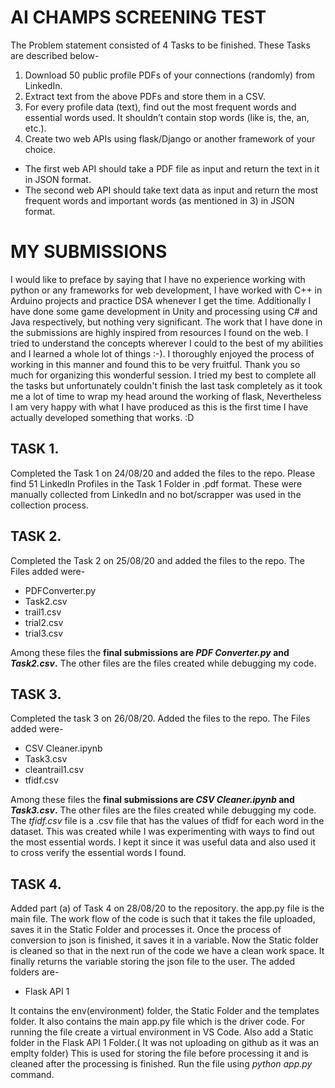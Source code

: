 # AI CHAMPS SCREENING TEST

The Problem statement consisted of 4 Tasks to be finished. These Tasks are described below-
1. Download 50 public profile PDFs of your connections (randomly) from LinkedIn.
2. Extract text from the above PDFs and store them in a CSV.
3. For every profile data (text), find out the most frequent words and essential words used. It shouldn’t contain stop words (like is, the, an, etc.).
4. Create two web APIs using flask/Django or another framework of your choice.
  * The first web API should take a PDF file as input and return the text in it in JSON format.
  * The second web API should take text data as input and return the most frequent words and important words (as mentioned in 3) in JSON format.

# MY SUBMISSIONS

I would like to preface by saying that I have no experience working with python or any frameworks for web development, I have worked with C++ in Arduino projects and practice DSA whenever I get the time. Additionally I have done some game development in Unity and processing using C# and Java respectively, but nothing very significant. The work that I have done in the submissions are highly inspired from resources I found on the web. I tried to understand the concepts wherever I could to the best of my abilities and I learned a whole lot of things :-).
I thoroughly enjoyed the process of working in this manner and found this to be very fruitful. Thank you so much for organizing this wonderful session. I tried my best to complete all the tasks but unfortunately couldn't finish the last task completely as it took me a lot of time to wrap my head around the working of flask, Nevertheless I am very happy with what I have produced as this is the first time I have actually developed something that works. :D

## TASK 1.

Completed the Task 1 on 24/08/20 and added the files to the repo. Please find 51 LinkedIn Profiles in the Task 1 Folder in .pdf format. These were manually collected from LinkedIn and no bot/scrapper was used in the collection process.

## TASK 2.

Completed the Task 2 on 25/08/20 and added the files to the repo. The Files added were-
* PDFConverter.py
* Task2.csv
* trail1.csv
* trial2.csv
* trial3.csv

Among these files the **final submissions are _PDF Converter.py_  and _Task2.csv_.**
The other files are the files created while debugging my code.

## TASK 3.

Completed the task 3 on 26/08/20. Added the files to the repo. The Files added were-
* CSV Cleaner.ipynb
* Task3.csv
* cleantrail1.csv
* tfidf.csv

Among these files the **final submissions are _CSV Cleaner.ipynb_  and _Task3.csv_.**
The other files are the files created while debugging my code. The  _tfidf.csv_ file is a .csv file that has the values of tfidf for each word in the dataset. This was created while I was experimenting with ways to find out the most essential words. I kept it since it was useful data and also used it to cross verify the essential words I found.

## TASK 4.

Added part (a) of Task 4 on 28/08/20 to the repository. the app.py file is the main file. The work flow of the code is such that it takes the file uploaded, saves it in the Static Folder and processes it. Once the process of conversion to json is finished, it saves it in a variable. Now the Static folder is cleaned so that in the next run of the code we have a clean work space. It finally returns the variable storing the json file to the user. The added folders are-

* Flask API 1

It contains the env(environment) folder, the Static Folder and the templates folder. It also contains the main app.py file which is the driver code. For running the file create a virtual environment in VS Code. Also add a Static folder in the Flask API 1 Folder.( It was not uploading on github as it was an emplty folder) This is used for storing the file before processing it and is cleaned after the processing is finished. Run the file using _python app.py_ command.
